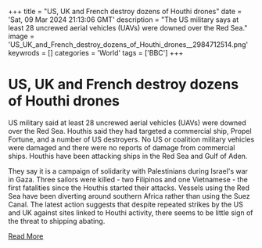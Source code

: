 +++
title = "US, UK and French destroy dozens of Houthi drones"
date = 'Sat, 09 Mar 2024 21:13:06 GMT'
description = "The US military says at least 28 uncrewed aerial vehicles (UAVs) were downed over the Red Sea."
image = 'US_UK_and_French_destroy_dozens_of_Houthi_drones__2984712514.png'
keywrods =  []
categories = 'World'
tags = ['BBC']
+++

# US, UK and French destroy dozens of Houthi drones

US military said at least 28 uncrewed aerial vehicles (UAVs) were downed over the Red Sea.
Houthis said they had targeted a commercial ship, Propel Fortune, and a number of US destroyers.
No US or coalition military vehicles were damaged and there were no reports of damage from commercial ships.
Houthis have been attacking ships in the Red Sea and Gulf of Aden.

They say it is a campaign of solidarity with Palestinians during Israel's war in Gaza.
Three sailors were killed - two Filipinos and one Vietnamese - the first fatalities since the Houthis started their attacks.
Vessels using the Red Sea have been diverting around southern Africa rather than using the Suez Canal.
The latest action suggests that despite repeated strikes by the US and UK against sites linked to Houthi activity, there seems to be little sign of the threat to shipping abating.


[Read More](https://www.bbc.co.uk/news/world-middle-east-68524596)

